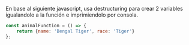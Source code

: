En base al siguiente javascript, usa destructuring para crear 2 variables igualandolo a la función e imprimiendolo por consola.


```js
const animalFunction = () => {
    return {name: 'Bengal Tiger', race: 'Tiger'}
};
```